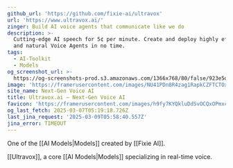 ```yaml
---
github_url: 'https://github.com/fixie-ai/ultravox'
url: 'https://www.ultravox.ai/'
zinger: Build AI voice agents that communicate like we do
description: >-
  Cutting-edge AI speech for 5¢ per minute. Create and deploy highly effective
  and natural Voice Agents in no time.
tags:
  - AI-Toolkit
  - Models
og_screenshot_url: >-
  https://og-screenshots-prod.s3.amazonaws.com/1366x768/80/false/923e5d335b4cd3bee711cc673dc96ec7ae2d09235a2223fb443c101ead5f4144.jpeg
image: 'https://framerusercontent.com/images/NU41PDn8R4zag1RapkCZFTCTOxM.jpg'
site_name: Next-Gen Voice AI
title: Ultravox.ai — Next-Gen Voice AI
favicon: 'https://framerusercontent.com/images/h9fy7KYQkluDdSvOCQxOPmxcY.svg'
og_last_fetch: 2025-03-07T05:19:18.726Z
last_jina_request: '2025-03-09T05:58:40.557Z'
jina_error: TIMEOUT
---
```


One of the [[AI Models|Models]] created by [[Fixie AI]].

 [[Ultravox]], a core [[AI Models|Models]] specializing in real-time voice.  

